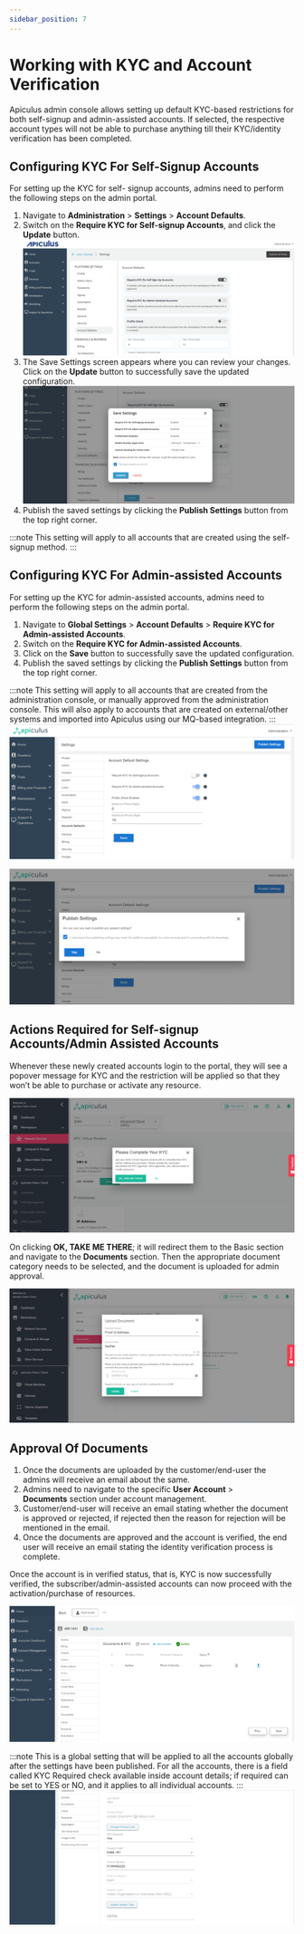 ```yaml
---
sidebar_position: 7
---
```

# Working with KYC and Account Verification

Apiculus admin console allows setting up default KYC-based restrictions for both self-signup and admin-assisted accounts. If selected, the respective account types will not be able to purchase anything till their KYC/identity verification has been completed.

## Configuring KYC For Self-Signup Accounts

For setting up the KYC for self- signup accounts, admins need to perform the following steps on the admin portal.

1. Navigate to **Administration** > **Settings** > **Account Defaults**.
2. Switch on the **Require KYC for Self-signup Accounts**, and click the **Update** button.![Working with KYC and Account Verification](img/KYC1.png)
3. The Save Settings screen appears where you can review your changes. Click on the **Update** button to successfully save the updated configuration.![Working with KYC and Account Verification](img/KYC2.png)
4. Publish the saved settings by clicking the **Publish Settings** button from the top right corner.

:::note
This setting will apply to all accounts that are created using the self-signup method.
:::

## Configuring KYC For Admin-assisted Accounts

For setting up the KYC for admin-assisted accounts, admins need to perform the following steps on the admin portal.

1. Navigate to **Global Settings** > **Account Defaults** > **Require KYC for Admin-assisted Accounts**.
2. Switch on the **Require KYC for Admin-assisted Accounts**.
3. Click on the **Save** button to successfully save the updated configuration.
4. Publish the saved settings by clicking the **Publish Settings** button from the top right corner.

:::note
This setting will apply to all accounts that are created from the administration console, or manually approved from the administration console. This will also apply to accounts that are created on external/other systems and imported into Apiculus using our MQ-based integration.
:::
![Working with KYC and Account Verification](img/KYC3.png)

![Working with KYC and Account Verification](img/KYC4.png)

## Actions Required for Self-signup Accounts/Admin Assisted Accounts

Whenever these newly created accounts login to the portal, they will see a popover message for KYC and the restriction will be applied so that they won’t be able to purchase or activate any resource.

![Working with KYC and Account Verification](img/KYC5.png)

On clicking **OK, TAKE ME THERE**; it will redirect them to the Basic section and navigate to the **Documents** section. Then the appropriate document category needs to be selected, and the document is uploaded for admin approval.

![Working with KYC and Account Verification](img/KYC6.png)

## Approval Of Documents

1. Once the documents are uploaded by the customer/end-user the admins will receive an email about the same.
2. Admins need to navigate to the specific **User Account** > **Documents** section under account management.
3. Customer/end-user will receive an email stating whether the document is approved or rejected, if rejected then the reason for rejection will be mentioned in the email.
4. Once the documents are approved and the account is verified, the end user will receive an email stating the identity verification process is complete.

Once the account is in verified status, that is, KYC is now successfully verified, the subscriber/admin-assisted accounts can now proceed with the activation/purchase of resources.

![Working with KYC and Account Verification](img/KYC7.png)

:::note
This is a global setting that will be applied to all the accounts globally after the settings have been published. For all the accounts, there is a field called KYC Required check available inside account details; if required can be set to YES or NO, and it applies to all individual accounts.
:::
![Working with KYC and Account Verification](img/KYC8.png)
